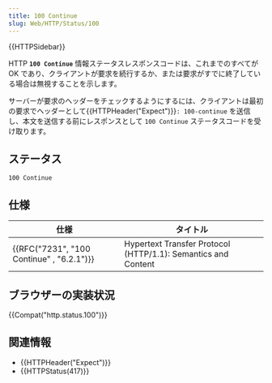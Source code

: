 ```yaml
---
title: 100 Continue
slug: Web/HTTP/Status/100
---
```


{{HTTPSidebar}}

HTTP **`100 Continue`** 情報ステータスレスポンスコードは、これまでのすべてが OK であり、クライアントが要求を続行するか、または要求がすでに終了している場合は無視することを示します。

サーバーが要求のヘッダーをチェックするようにするには、クライアントは最初の要求でヘッダーとして{{HTTPHeader("Expect")}}`: 100-continue` を送信し、本文を送信する前にレスポンスとして `100 Continue` ステータスコードを受け取ります。

## ステータス

```
100 Continue
```

## 仕様

| 仕様                                                     | タイトル                                                      |
| -------------------------------------------------------- | ------------------------------------------------------------- |
| {{RFC("7231", "100 Continue" , "6.2.1")}} | Hypertext Transfer Protocol (HTTP/1.1): Semantics and Content |

## ブラウザーの実装状況

{{Compat("http.status.100")}}

## 関連情報

- {{HTTPHeader("Expect")}}
- {{HTTPStatus(417)}}
